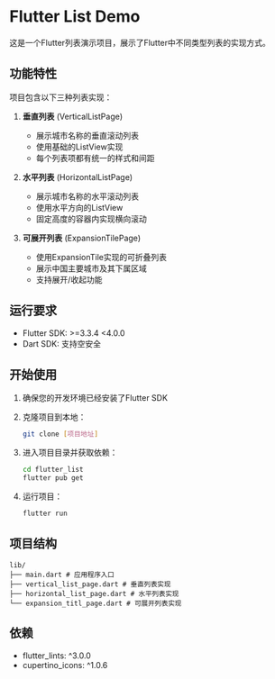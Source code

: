 # Flutter List Demo

这是一个Flutter列表演示项目，展示了Flutter中不同类型列表的实现方式。

## 功能特性

项目包含以下三种列表实现：

1. **垂直列表** (VerticalListPage)
   - 展示城市名称的垂直滚动列表
   - 使用基础的ListView实现
   - 每个列表项都有统一的样式和间距

2. **水平列表** (HorizontalListPage)
   - 展示城市名称的水平滚动列表
   - 使用水平方向的ListView
   - 固定高度的容器内实现横向滚动

3. **可展开列表** (ExpansionTilePage)
   - 使用ExpansionTile实现的可折叠列表
   - 展示中国主要城市及其下属区域
   - 支持展开/收起功能

## 运行要求

- Flutter SDK: >=3.3.4 <4.0.0
- Dart SDK: 支持空安全

## 开始使用

1. 确保您的开发环境已经安装了Flutter SDK

2. 克隆项目到本地：
   ```bash
   git clone [项目地址]
   ```

3. 进入项目目录并获取依赖：
   ```bash
   cd flutter_list
   flutter pub get
   ```

4. 运行项目：
   ```bash
   flutter run
   ```

## 项目结构

```
lib/
├── main.dart # 应用程序入口
├── vertical_list_page.dart # 垂直列表实现
├── horizontal_list_page.dart # 水平列表实现
└── expansion_titl_page.dart # 可展开列表实现
```

## 依赖

- flutter_lints: ^3.0.0
- cupertino_icons: ^1.0.6
